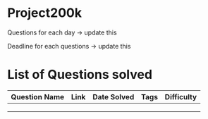 # Project200k

Questions for each day -> update this
  
  
Deadline for each questions -> update this
  
  
 
# List of Questions solved

| Question Name  |  Link | Date Solved  | Tags  | Difficulty  |
|---|---|---|---|---|
|   |   |   |   |   |
|   |   |   |   |   |
|   |   |   |   |   |
